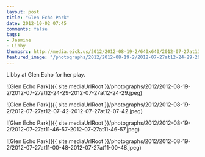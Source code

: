 ```yaml
---
layout: post
title: "Glen Echo Park"
date: 2012-10-02 07:45
comments: false
tags: 
- Jasmine
- Libby
thumbsrc: http://media.eick.us/2012/2012-08-19-2/640x640/2012-07-27at11-46-57-2012-07-27at11-46-57.jpeg
featured_image: "/photographs/2012/2012-08-19-2/2012-07-27at12-24-29-2012-07-27at12-24-29.jpeg"
---
```

Libby at Glen Echo for her play.

![Glen Echo Park]({{ site.mediaUrlRoot }}/photographs/2012/2012-08-19-2/2012-07-27at12-24-29-2012-07-27at12-24-29.jpeg)


![Glen Echo Park]({{ site.mediaUrlRoot }}/photographs/2012/2012-08-19-2/2012-07-27at12-07-42-2012-07-27at12-07-42.jpeg)


![Glen Echo Park]({{ site.mediaUrlRoot }}/photographs/2012/2012-08-19-2/2012-07-27at11-46-57-2012-07-27at11-46-57.jpeg)


![Glen Echo Park]({{ site.mediaUrlRoot }}/photographs/2012/2012-08-19-2/2012-07-27at11-00-48-2012-07-27at11-00-48.jpeg)

